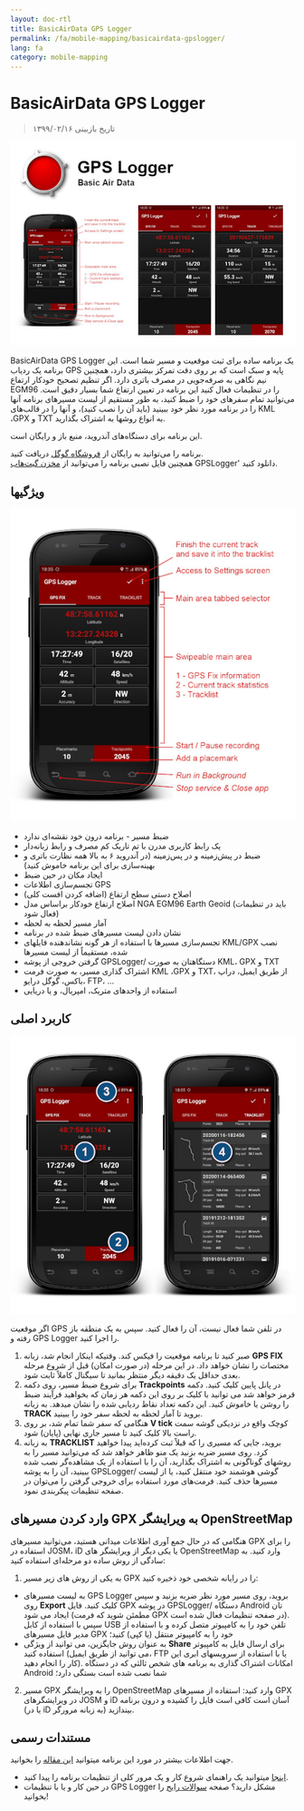 ```yaml
---
layout: doc-rtl
title: BasicAirData GPS Logger
permalink: /fa/mobile-mapping/basicairdata-gpslogger/
lang: fa
category: mobile-mapping
---
```


BasicAirData GPS Logger
=======================

> تاریخ بازبینی ۱۳۹۹/۰۲/۱۶

![BasicAirData-GPSLogger-002][]

BasicAirData GPS Logger یک برنامه ساده برای ثبت موقعیت و مسیر شما است. این برنامه یک ردیاب GPS پایه و سبک است که بر روی دقت تمرکز بیشتری دارد، همچنین نیم نگاهی به صرفه‌جویی در مصرف باتری دارد. اگر تنظیم تصحیح خودکار ارتفاع EGM96 را در تنظیمات فعال کنید این برنامه در تعیین ارتفاع شما بسیار دقیق است. می‌توانید تمام سفرهای خود را ضبط کنید، به طور مستقیم از لیست مسیرهای برنامه آنها را در برنامه مورد نظر خود ببینید (باید آن را نصب کنید)، و آنها را در قالب‌های KML ،GPX و TXT به انواع روشها به اشتراک بگذارید.

این برنامه برای دستگاه‌های آندروید، منبع باز و رایگان است.

برنامه را می‌توانید به رایگان از [فروشگاه گوگل](https://play.google.com/store/apps/details?id=eu.basicairdata.graziano.gpslogger) دریافت کنید.<br>
همچنین فایل نصبی برنامه را می‌توانید از [مخزن گیت‌هاب](https://github.com/BasicAirData/GPSLogger/tree/master/apk) GPSLogger' دانلود کنید.

ویژگیها
--------

![BasicAirData-GPSLogger-000][]

* ضبط مسیر - برنامه درون خود نقشه‌ای ندارد
* یک رابط کاربری مدرن با تم تاریک کم مصرف و رابط زبانه‌دار
* ضبط در پیش‌زمینه و در پس‌زمینه (در آندروید ۶ به بالا همه نظارت باتری و بهینه‌سازی برای این برنامه خاموش کنید)
* ایجاد مکان در حین ضبط
* تجسم‌سازی اطلاعات GPS
* اصلاح دستی سطح ارتفاع (اضافه کردن افست کلی)
* اصلاح ارتفاع خودکار براساس مدل NGA EGM96 Earth Geoid (باید در تنظیمات فعال شود)
* آمار مسیر لحظه به لحظه
* نشان دادن لیست مسیرهای ضبط شده در برنامه
* تجسم‌سازی مسیرها با استفاده از هر گونه نشاندهنده فایلهای KML/GPX نصب شده، مستقیماً از لیست مسیرها
* گرفتن خروجی از پوشه GPSLogger/ دستگاهتان به صورت KML، GPX و TXT
* اشتراک گذاری مسیر، به صورت فرمت KML ،GPX و TXT، از طریق ایمیل، دراپ باکس، گوگل درایو، FTP، ...
* استفاده از واحدهای متریک، امپریال، و یا دریایی

کاربرد اصلی
-----------

![BasicAirData-GPSLogger-001][]

اگر موقعیت GPS در تلفن شما فعال نیست، آن را فعال کنید. سپس به یک منطقه باز رفته و GPS Logger را اجرا کنید.

1. صبر کنید تا برنامه موقعیت را فیکس کند. وقتیکه اینکار انجام شد، زبانه __GPS FIX__ مختصات را نشان خواهد داد. در این مرحله (در صورت امکان) قبل از شروع مرحله بعدی حداقل یک دقیقه دیگر منتظر بمانید تا سیگنال کاملاً ثابت شود.
2. برای شروع ضبط مسیر، روی دکمه __Trackpoints__ در پانل پایین کلیک کنید. دکمه قرمز خواهد شد می توانید با کلیک بر روی این دکمه هر زمان که بخواهید فرآیند ضبط را روشن یا خاموش کنید. این دکمه تعداد نقاط ردیابی شده را نشان میدهد.
به زبانه __TRACK__ بروید تا آمار لحظه به لحظه سفر خود را ببینید.
3. هنگامی که سفر شما تمام شد، بر روی __V tick__ کوچک واقع در نزدیکی گوشه سمت راست بالا کلیک کنید تا مسیر جاری نهایی (پایان) شود.
4. به زبانه __TRACKLIST__ بروید، جایی که مسیری را که قبلاً ثبت کرده‌اید پیدا خواهید کرد. روی مسیر ضربه بزنید یک منو ظاهر خواهد شد که می‌توانید مسیر را به روشهای گوناگونی به اشتراک بگذارید، آن را با استفاده از یک مشاهده‌گر نصب شده ببینید، آن را به پوشه GPSLogger/ گوشی هوشمند خود منتقل کنید، یا از لیست مسیرها حذف کنید. فرمت‌های مورد استفاده برای خروجی گرفتن را می‌توان در صفحه تنظیمات پیکربندی نمود.

وارد کردن مسیرهای GPX به ویرایشگر OpenStreetMap
--------------------------------------------

هنگامی که در حال جمع آوری اطلاعات میدانی هستید، می‌توانید مسیرهای GPX را برای استفاده در JOSM، iD یا یکی دیگر از ویرایشگر های OpenStreetMap وارد کنید.
به سادگی از روش ساده دو مرحله‌ای استفاده کنید:

1. به یکی از روش های زیر مسیر GPX را در رایانه شخصی خود ذخیره کنید:
* به لیست مسیرهای GPS Logger بروید، روی مسیر مورد نظر ضربه بزنید و سپس روی __Export__ کلیک کنید. فایل GPX در پوشه GPSLogger/ دستگاه Android تان ایجاد می شود (مطمئن شوید که فرمت GPX در صفحه تنظیمات فعال شده است). سپس با استفاده از کابل USB تلفن خود را به کامپیوتر متصل کرده و با استفاده از مدیر فایل مسیرهای GPX خود را به کامپیوتر منتقل (یا کپی) کنید؛
* به عنوان روش جایگزین، می توانید از ویژگی __Share__ برای ارسال فایل به کامپیوتر استفاده کنید (می توانید از طریق ایمیل، FTP یا با استفاده از سرویسهای ابری این کار را انجام دهید). امکانات اشتراک گذاری به برنامه های شخص ثالثی که در دستگاه Android شما نصب شده است بستگی دارد؛
2. مسیر GPX را به ویرایشگر OpenStreetMap وارد کنید: استفاده از مسیرهای GPX در ویرایشگرهای JOSM و iD آسان است کافی است فایل را کشیده و درون برنامه (یا در iD به زبانه مرورگر) بیندازید.

مستندات رسمی
----------------------

جهت اطلاعات بیشتر در مورد این برنامه میتوانید [این مقاله](http://www.basicairdata.eu/projects/android/android-gps-logger/) را بخوانید. <br>
- [اینجا](http://www.basicairdata.eu/projects/android/android-gps-logger/getting-started-guide-for-gps-logger/) میتوانید یک راهنمای شروع کار و یک مرور کلی از تنظیمات برنامه را پیدا کنید. <br>
- در حین کار و یا با تنظیمات GPS Logger مشکل دارید؟ صفحه [سوالات رایج](https://github.com/BasicAirData/GPSLogger/blob/master/readme.md#frequently-asked-questions) را بخوانید!

[BasicAirData-GPSLogger-002]:  /images/mobile-mapping/basicairdata-gpslogger_002.en.jpg
[BasicAirData-GPSLogger-000]:  /images/mobile-mapping/basicairdata-gpslogger_000.en.jpg
[BasicAirData-GPSLogger-001]:  /images/mobile-mapping/basicairdata-gpslogger_001.en.jpg